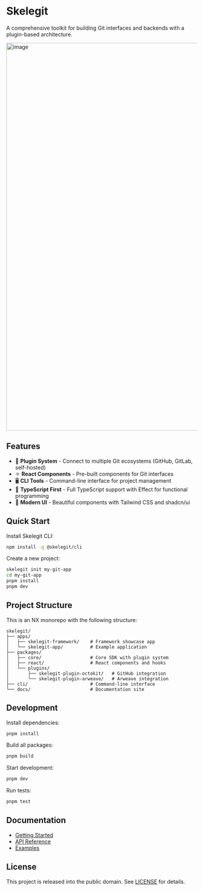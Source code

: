 # Skelegit

A comprehensive toolkit for building Git interfaces and backends with a plugin-based architecture.

<img width="1024" height="1024" alt="image" src="https://github.com/user-attachments/assets/6c217753-3c81-449d-b38b-50915e0d9a46" />

## Features

- 🔌 **Plugin System** - Connect to multiple Git ecosystems (GitHub, GitLab, self-hosted)
- ⚛️ **React Components** - Pre-built components for Git interfaces
- 🖥️ **CLI Tools** - Command-line interface for project management
- 🎯 **TypeScript First** - Full TypeScript support with Effect for functional programming
- 🎨 **Modern UI** - Beautiful components with Tailwind CSS and shadcn/ui

## Quick Start

Install Skelegit CLI:

```bash
npm install -g @skelegit/cli
```

Create a new project:

```bash
skelegit init my-git-app
cd my-git-app
pnpm install
pnpm dev
```

## Project Structure

This is an NX monorepo with the following structure:

```
skelegit/
├── apps/
│   ├── skelegit-framework/    # Framework showcase app
│   └── skelegit-app/          # Example application
├── packages/
│   ├── core/                  # Core SDK with plugin system
│   ├── react/                 # React components and hooks
│   └── plugins/
│       ├── skelegit-plugin-octokit/   # GitHub integration
│       └── skelegit-plugin-arweave/   # Arweave integration
├── cli/                       # Command-line interface
└── docs/                      # Documentation site
```

## Development

Install dependencies:

```bash
pnpm install
```

Build all packages:

```bash
pnpm build
```

Start development:

```bash
pnpm dev
```

Run tests:

```bash
pnpm test
```

## Documentation

- [Getting Started](./docs/docs/guide/index.md)
- [API Reference](./docs/docs/api/)
- [Examples](./docs/docs/examples/)

## License

This project is released into the public domain. See [LICENSE](./LICENSE) for details.
